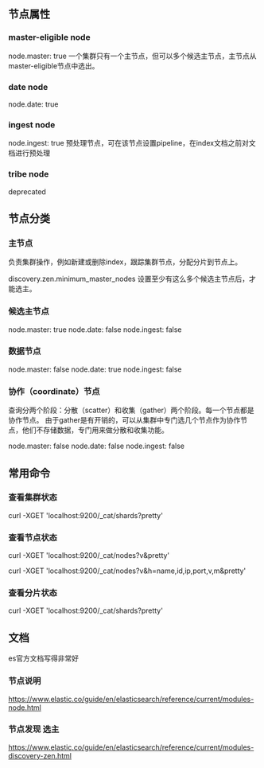 ## 节点属性

### master-eligible node

node.master: true
一个集群只有一个主节点，但可以多个候选主节点，主节点从master-eligible节点中选出。

### date node

node.date: true

### ingest node

node.ingest: true
预处理节点，可在该节点设置pipeline，在index文档之前对文档进行预处理

### tribe node

deprecated

## 节点分类

### 主节点

负责集群操作，例如新建或删除index，跟踪集群节点，分配分片到节点上。

discovery.zen.minimum_master_nodes 设置至少有这么多个候选主节点后，才能选主。

### 候选主节点

node.master: true
node.date: false
node.ingest: false

### 数据节点

node.master: false
node.date: true
node.ingest: false

### 协作（coordinate）节点

查询分两个阶段：分散（scatter）和收集（gather）两个阶段。每一个节点都是协作节点。
由于gather是有开销的，可以从集群中专门选几个节点作为协作节点，他们不存储数据，专门用来做分散和收集功能。

node.master: false
node.date: false
node.ingest: false

## 常用命令

### 查看集群状态

curl -XGET 'localhost:9200/_cat/shards?pretty'

### 查看节点状态

curl -XGET 'localhost:9200/_cat/nodes?v&pretty'

curl -XGET 'localhost:9200/_cat/nodes?v&h=name,id,ip,port,v,m&pretty'

### 查看分片状态

curl -XGET 'localhost:9200/_cat/shards?pretty'

## 文档

es官方文档写得非常好

### 节点说明

https://www.elastic.co/guide/en/elasticsearch/reference/current/modules-node.html

### 节点发现 选主

https://www.elastic.co/guide/en/elasticsearch/reference/current/modules-discovery-zen.html
